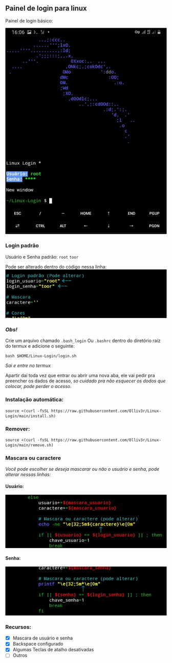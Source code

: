 ## Painel de login para linux
Painel de login básico: 

![Captura](https://github.com/Olliv3r/Linux-Login/blob/main/media/main.jpg)

### Login padrão 
Usuário e Senha padrão: 
`root` 
`toor` 

Pode ser alterado dentro do código nessa linha: 
![Captura](https://github.com/Olliv3r/Linux-Login/blob/main/media/login_padrao.jpg)

### *Obs!*
Crie um arquivo chamado `.bash_login` Ou `.bashrc` dentro do diretório raíz do termux e adicione o seguinte:
```
bash $HOME/Linux-Login/login.sh
```

*Sai e entre no termux*

Apartir daí toda vez que entrar ou abrir uma nova aba, ele vai pedir pra preencher os dados de acesso, *so cuidado pra não esquecer os dodos que colocar, pode perder o acesso.*

### Instalação automática: 
```
source <(curl -fsSL https://raw.githubusercontent.com/Olliv3r/Linux-Login/main/install.sh)
```
### Remover:
```
source <(curl -fsSL https://raw.githubusercontent.com/Olliv3r/Linux-Login/main/remove.sh)
```

### Mascara ou caractere
*Você pode escolher se deseja mascarar ou não o usuário e senha, pode alterar nessas linhas:*

#### Usuário:
![Captura](https://github.com/Olliv3r/Linux-Login/blob/main/media/alterar_usuario.jpg)

#### Senha:
![Captura](https://github.com/Olliv3r/Linux-Login/blob/main/media/alterar_senha.jpg)

### Recursos:

- [x] Mascara de usuário e senha
- [x] Backspace configurado
- [x] Algumas Teclas de atalho desativadas
- [ ] Outros
